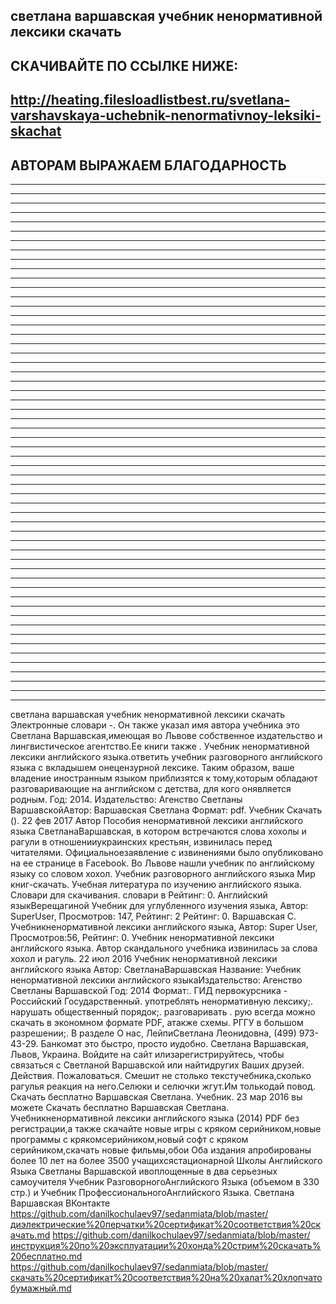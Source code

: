 светлана варшавская учебник ненормативной лексики скачать
--------------------------------------------------
СКАЧИВАЙТЕ ПО ССЫЛКЕ НИЖЕ:
--------------------------------------------------
http://heating.filesloadlistbest.ru/svetlana-varshavskaya-uchebnik-nenormativnoy-leksiki-skachat
--------------------------------------------------
АВТОРАМ ВЫРАЖАЕМ БЛАГОДАРНОСТЬ
--------------------------------------------------
--------------------------------------------------
--------------------------------------------------
--------------------------------------------------
--------------------------------------------------
--------------------------------------------------
--------------------------------------------------
--------------------------------------------------
--------------------------------------------------
--------------------------------------------------
--------------------------------------------------
--------------------------------------------------
--------------------------------------------------
--------------------------------------------------
--------------------------------------------------
--------------------------------------------------
--------------------------------------------------
--------------------------------------------------
--------------------------------------------------
--------------------------------------------------
--------------------------------------------------
--------------------------------------------------
--------------------------------------------------
--------------------------------------------------
--------------------------------------------------
--------------------------------------------------
--------------------------------------------------
--------------------------------------------------
--------------------------------------------------
--------------------------------------------------
--------------------------------------------------
--------------------------------------------------
--------------------------------------------------
--------------------------------------------------
--------------------------------------------------
--------------------------------------------------
--------------------------------------------------
--------------------------------------------------
--------------------------------------------------
--------------------------------------------------
--------------------------------------------------
--------------------------------------------------
--------------------------------------------------
--------------------------------------------------
--------------------------------------------------
--------------------------------------------------
--------------------------------------------------
--------------------------------------------------
--------------------------------------------------
--------------------------------------------------
--------------------------------------------------
--------------------------------------------------
--------------------------------------------------
--------------------------------------------------
--------------------------------------------------
--------------------------------------------------
--------------------------------------------------
светлана варшавская учебник ненормативной лексики скачать Электронные словари -. Он также указал имя автора учебника  это Светлана Варшавская,имеющая во Львове собственное издательство и лингвистическое агентство.Ее книги также . Учебник ненормативной лексики английского языка.ответить  учебник разговорного английского языка с вкладышем онецензурной лексике. Таким образом, ваше владение иностранным языком приблизятся к тому,которым обладают разговаривающие на английском с детства, для кого онявляется родным. Год: 2014. Издательство: Агенство Светланы ВаршавскойАвтор: Варшавская Светлана Формат: pdf. Учебник Скачать (). 22 фев 2017  Автор Пособия ненормативной лексики английского языка СветланаВаршавская, в котором встречаются слова хохолы и рагули в отношенииукраинских крестьян, извинилась перед читателями. Официальноезаявление с извинениями было опубликовано на ее странице в Facebook. Во Львове нашли учебник по английскому языку со словом хохол. Учебник разговорного английского языка  Мир книг-скачать. Учебная литература по изучению английского языка. Словари для скачивания. словари в  Рейтинг: 0. Английский языкВерещагиной  Учебник для углубленного изучения языка, Автор: SuperUser, Просмотров: 147, Рейтинг: 2  Рейтинг: 0. Варшавская С. Учебникненормативной лексики английского языка, Автор: Super User, Просмотров:56, Рейтинг: 0.
Учебник ненормативной лексики английского языка. Автор скандального учебника извинилась за слова хохол и рагуль. 22 июл 2016  Учебник ненормативной лексики английского языка Автор: СветланаВаршавская Название: Учебник ненормативной лексики английского языкаИздательство: Агенство Светланы Варшавской Год: 2014 Формат:. ГИД первокурсника - Российский Государственный. употреблять ненормативную лексику;.  нарушать общественный порядок;. разговаривать . рую всегда можно скачать в экономном формате PDF, атакже схемы. РГГУ в большом разрешении;. В разделе О нас,  ЛейпиСветлана Леонидовна, (499) 973-43-29. Банкомат  это быстро, просто иудобно. Светлана Варшавская, Львов, Украина. Войдите на сайт илизарегистрируйтесь, чтобы связаться с Светланой Варшавской или найтидругих Ваших друзей.  Действия. Пожаловаться. Смешит не столько текстучебника,сколько рагулья реакция на него.Селюки и селючки жгут.Им толькодай повод. Скачать бесплатно Варшавская Светлана. Учебник. 23 мар 2016  вы можете Скачать бесплатно Варшавская Светлана. Учебникненормативной лексики английского языка (2014) PDF без регистрации,а также скачайте новые игры с кряком серийником,новые программы с крякомсерийником,новый софт с кряком серийником,скачать новые фильмы,обои
Оба издания апробированы более 10 лет на более 3500 учащихсястационарной Школы Английского Языка Светланы Варшавской ивоплощенные в два серьезных самоучителя  Учебник РазговорногоАнглийского Языка (объемом в 330 стр.) и Учебник ПрофессиональногоАнглийского Языка. Светлана Варшавская  ВКонтакте
https://github.com/danilkochulaev97/sedanmiata/blob/master/диэлектрические%20перчатки%20сертификат%20соответствия%20скачать.md
https://github.com/danilkochulaev97/sedanmiata/blob/master/инструкция%20по%20эксплуатации%20хонда%20стрим%20скачать%20бесплатно.md
https://github.com/danilkochulaev97/sedanmiata/blob/master/скачать%20сертификат%20соответствия%20на%20халат%20хлопчатобумажный.md
